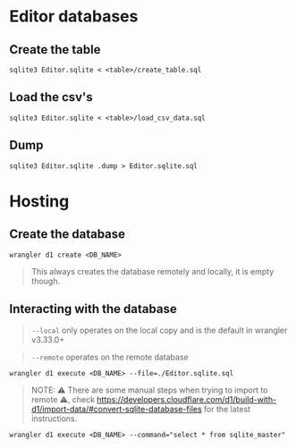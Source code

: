 # Editor databases

## Create the table

`sqlite3 Editor.sqlite < <table>/create_table.sql`

## Load the csv's

`sqlite3 Editor.sqlite < <table>/load_csv_data.sql`

## Dump

`sqlite3 Editor.sqlite .dump > Editor.sqlite.sql`

# Hosting

## Create the database

`wrangler d1 create <DB_NAME>`

> This always creates the database remotely and locally, it is empty though.

## Interacting with the database

> `--local` only operates on the local copy and is the default in wrangler v3.33.0+

> `--remote` operates on the remote database

`wrangler d1 execute <DB_NAME> --file=./Editor.sqlite.sql`

> NOTE: ⚠️ There are some manual steps when trying to import to remote ⚠️, check https://developers.cloudflare.com/d1/build-with-d1/import-data/#convert-sqlite-database-files for the latest instructions.

`wrangler d1 execute <DB_NAME> --command="select * from sqlite_master"`

